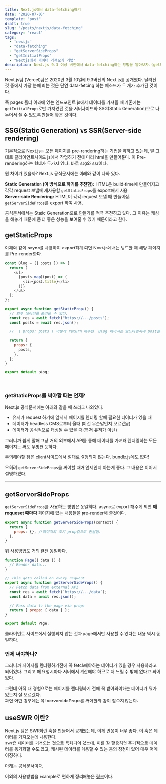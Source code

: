 ```yaml
---
title: Next.js에서 data-fetching하기
date: "2020-07-05"
template: "post"
draft: true
slug: "/posts/nextjs/data-fetching"
category: "react"
tags:
  - "nextjs"
  - "data-fetching"
  - "getServerSideProps"
  - "getInitialProps"
  - "Nextjs에서 데이터 가져오기 기법"
description: Next.js 9.3 이상 버전에서 data-fetching하는 방법을 알아보자.(getStaticProps, getServerSideProps)
---
```


Next.js팀 (Vercel)팀은 2020년 3월 10일에 9.3버전의 Next.js를 공개했다. 달라진 것 중에서 가장 눈에 띄는 것은 단연 data-fetcing 하는 메소드가 두 개가 추가된 것이다.

즉 pages 폴더 아래에 있는 엔드포인트 js에서 데이터를 가져올 때 기존에는 `getInitialProps`로만 가져왔던 것을 서버사이드와 SSG(Static Generation)으로 나누어서 쓸 수 있도록 만들어 놓은 것이다.

## SSG(Static Generation) vs SSR(Server-side rendering)

기본적으로 Next.js는 모든 페이지를 pre-rendering하는 기법을 취하고 있는데, 말 그대로 클라이언트사이드 js에서 작업하기 전에 미리 html을 만들어둔다. 이 Pre-rendering하는 형태가 두가지 있다. 바로 ssg와 ssr이다.

뭔 차이가 있을까? Next.js 공식문서에는 아래와 같이 나와 있다.

**Static Generation (이 방식으로 하기를 추천함):** HTML은 build-time에 만들어지고 각각 request 보낼때 재사용함 `getStaticProps`를 export해서 사용 <br>
**Server-side Rendering:** HTML이 각각 request 보낼 때 만들어짐. `getServerSideProps`를 export 하여 사용.

공식문서에서는 Static Generation으로 만들기를 적극 추천하고 있다. 그 이유는 캐싱을 해놓기 때문에 좀 더 좋은 성능을 보여줄 수 있기 때문이라고 한다.

## getStaticProps

아래와 같이 async를 사용하여 export하게 되면 Next.js에서는 빌드할 때 해당 페이지를 Pre-render한다.

```js
const Blog = ({ posts }) => {
  return (
    <ul>
      {posts.map((post) => (
        <li>{post.title}</li>
      ))}
    </ul>
  );
};

export async function getStaticProps() {
  // 외부 데이터를 불러올 수 있다.
  const res = await fetch("https://.../posts");
  const posts = await res.json();

  //  { props: posts } 이렇게 return 해주면  Blog 페이지는 빌드타임시에 post를 가져온다.

  return {
    props: {
      posts,
    },
  };
}

export default Blog;
```

<br>

### getStaticProps를 써야할 때는 언제?

Next.js 공식문서에는 아래와 같을 때 쓰라고 나와있다.

- 유저가 request 하기에 앞서서 페이지를 렌더링 할때 필요한 데이터가 있을 때
- 데이터가 headless CMS로부터 올때 (이건 무슨말인지 모르겠음)
- 데이터가 공식적으로 캐싱될 수 있을 때 (특저 유저가 아닌)

그러니까 쉽게 말해 그냥 거의 외부에서 API를 통해 데이터를 가져와 렌더링하는 모든 페이지는 써도 무방한 듯하다.

주의해야할 점은 client사이드에서 절대로 실행되지 않는다. bundle.js에도 없다!

오히려 `getServerSideProps`을 써야할 때가 언제인지 아는게 좋다. 그 내용은 이어서 설명하겠다.

<hr>

## getServerSideProps

`getServerSideProps`를 사용하는 방법은 동일히다. async로 export 해주게 되면 **매 requeset 때마다** 페이지에 있는 내용들을 pre-render해 줄것이다.

```js
export async function getServerSideProps(context) {
  return {
    props: {}, //페이지의 초기 prop값으로 전달됨.
  };
}
```

뭐 사용방법도 거의 완전 동일하다.

```js
function Page({ data }) {
  // Render data...
}

// This gets called on every request
export async function getServerSideProps() {
  // Fetch data from external API
  const res = await fetch(`https://.../data`);
  const data = await res.json();

  // Pass data to the page via props
  return { props: { data } };
}

export default Page;
```

클라이언트 사이드에서 실행되지 않는 것과 page에서만 사용할 수 있다는 내용 역시 동일하다.

### 언제 써야하나?

그러니까 페이지를 렌더링하기전에 꼭 fetch해야하는 데이터가 있을 경우 사용하라고 되어있다. 그리고 매 요청시마다 서버에서 계산해야 하므로 더 느릴 수 밖에 없다고 되어있다.

그런데 아직 내 경험으로는 페이지를 렌더링하기 전에 꼭 받아와야하는 데이터가 뭐가 있는지 잘 모르겠다.<br>
과연 어떤 경우에는 꼭! serversideProps를 써야할까 감이 잘오지 않는다.

## useSWR 이란?

Next.js 팀은 SWR이란 훅을 만들어서 공개했는데, 이게 반응이 너무 좋다. 이 훅은 데이터를 가져오는데 사용한다.<br>
swr은 데이터를 가져오는 것으로 특화되어 있는데, 이를 잘 활용하면 주기적으로 데이터를 동기화할 수도 있고, 캐시된 데이터를 이용할 수 있는 등의 장점이 있어 매우 어메이징하다.

아래는 공식문서이다.

이외의 사용방법을 example로 편하게 정리해놓은 [링크](https://github.com/vercel/swr/tree/master/examples)이다.

